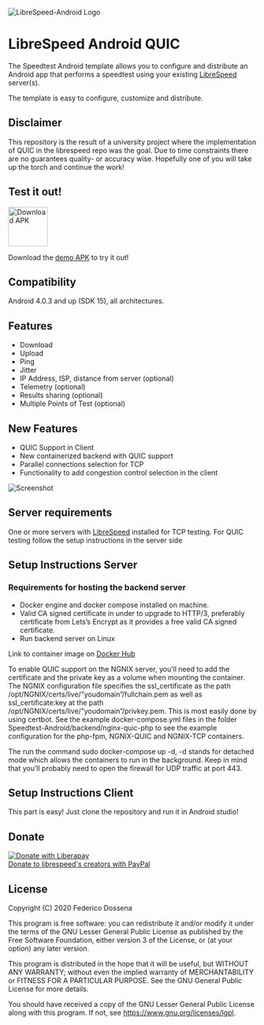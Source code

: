 ![LibreSpeed-Android Logo](https://github.com/adolfintel/speedtest-android/blob/master/.github/Readme-Logo.png?raw=true)
 
# LibreSpeed Android QUIC
The Speedtest Android template allows you to configure and distribute an Android app that performs a speedtest using your existing [LibreSpeed](https://github.com/librespeed/speedtest) server(s).

The template is easy to configure, customize and distribute.

## Disclaimer

This repository is the result of a university project where the implementation of QUIC in the librespeed repo was the goal. Due to time constraints there are no guarantees quality- or accuracy wise. Hopefully one of you will take up the torch and continue the work!

## Test it out!

[<img src="https://upload.wikimedia.org/wikipedia/commons/a/a0/APK_format_icon.png" alt="Download APK" height="80">](https://github.com/Nevby/speedTest/blob/master/speedTest-prototype.apk)

Download the [demo APK](https://github.com/Nevby/speedTest/blob/master/speedTest-prototype.apk) to try it out!

## Compatibility
Android 4.0.3 and up (SDK 15), all architectures.

## Features
* Download
* Upload
* Ping
* Jitter
* IP Address, ISP, distance from server (optional)
* Telemetry (optional)
* Results sharing (optional)
* Multiple Points of Test (optional)

## New Features
* QUIC Support in Client
* New containerized backend with QUIC support 
* Parallel connections selection for TCP
* Functionality to add congestion control selection in the client

![Screenshot](https://github.com/Nevby/speedTest/blob/master/github_prototype.png?raw=true)

## Server requirements
One or more servers with [LibreSpeed](https://github.com/librespeed/speedtest) installed for TCP testing. For QUIC testing follow the setup instructions in the server side

## Setup Instructions Server

### Requirements for hosting the backend server
* Docker engine and docker compose installed on machine.
* Valid CA signed certificate in under to upgrade to HTTP/3, preferably certificate from Lets’s Encrypt as it provides a free valid CA signed certificate.
* Run backend server on Linux

Link to container image on [Docker Hub](https://hub.docker.com/r/niklasasberg/speedtest_app_ht2020)

To enable QUIC support on the NGNIX server, you’ll need to add the certificate and the private key as a volume when mounting the container. The NGNIX configuration file specifies the ssl_certificate as the path /opt/NGNIX/certs/live/”youdomain”/fullchain.pem as well as ssl_certificate:key at the path /opt/NGNIX/certs/live/”youdomain”/privkey.pem.  This is most easily done by using certbot. See the example docker-compose.yml files in the folder Speedtest-Android/backend/nginx-quic-php to see the example configuration for the php-fpm, NGNIX-QUIC and NGNIX-TCP containers. 

The run the command sudo docker-compose up -d, -d stands for detached mode which allows the containers to run in the background. Keep in mind that you’ll probably need to open the firewall for UDP traffic at port 443.

## Setup Instructions Client

This part is easy! Just clone the repository and run it in Android studio!

## Donate
[![Donate with Liberapay](https://liberapay.com/assets/widgets/donate.svg)](https://liberapay.com/fdossena/donate)  
[Donate to librespeed's creators with PayPal](https://www.paypal.me/sineisochronic)  

## License
Copyright (C) 2020 Federico Dossena

This program is free software: you can redistribute it and/or modify
it under the terms of the GNU Lesser General Public License as published by
the Free Software Foundation, either version 3 of the License, or
(at your option) any later version.

This program is distributed in the hope that it will be useful,
but WITHOUT ANY WARRANTY; without even the implied warranty of
MERCHANTABILITY or FITNESS FOR A PARTICULAR PURPOSE.  See the
GNU General Public License for more details.

You should have received a copy of the GNU Lesser General Public License
along with this program.  If not, see <https://www.gnu.org/licenses/lgpl>.
